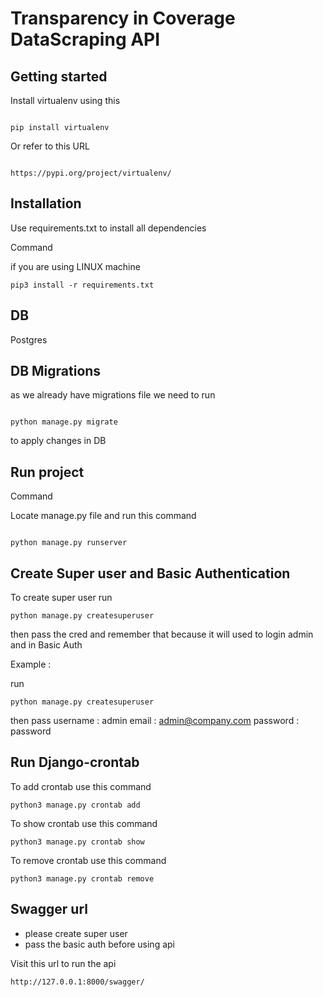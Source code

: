 # Transparency in Coverage DataScraping API



## Getting started

Install virtualenv using this

```

pip install virtualenv

```

Or refer to this URL

```

https://pypi.org/project/virtualenv/

```


## Installation

Use requirements.txt to install all dependencies

Command

if you are using LINUX machine

```
pip3 install -r requirements.txt

```

## DB

Postgres

## DB Migrations

as we already have migrations file we need to run

```

python manage.py migrate

```

to apply changes in DB

## Run project

Command

Locate manage.py file and run this command

```

python manage.py runserver

```

## Create Super user and Basic Authentication

To create super user run

```
python manage.py createsuperuser
```
then pass the cred and remember that because it will used to login admin and in Basic Auth

Example :

run 
```
python manage.py createsuperuser
```
then pass
username : admin
email : admin@company.com
password : password

## Run Django-crontab

To add crontab use this command

```
python3 manage.py crontab add

```

To show crontab use this command

```
python3 manage.py crontab show

```

To remove crontab use this command

```
python3 manage.py crontab remove

```

## Swagger url

* please create super user
* pass the basic auth before using api



Visit this url to run the api

```
http://127.0.0.1:8000/swagger/

```

